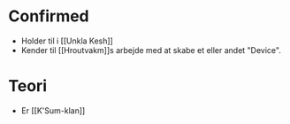 # Confirmed
- Holder til i [[Unkla Kesh]]
- Kender til [[Hroutvakm]]s arbejde med at skabe et eller andet "Device".

# Teori
- Er [[K'Sum-klan]]